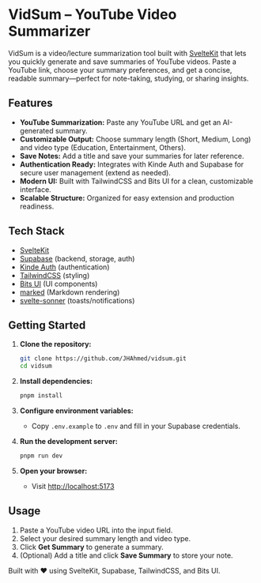 # VidSum – YouTube Video Summarizer

VidSum is a video/lecture summarization tool built with [SvelteKit](https://kit.svelte.dev/) that lets you quickly generate and save summaries of YouTube videos. Paste a YouTube link, choose your summary preferences, and get a concise, readable summary—perfect for note-taking, studying, or sharing insights.

## Features

- **YouTube Summarization:** Paste any YouTube URL and get an AI-generated summary.
- **Customizable Output:** Choose summary length (Short, Medium, Long) and video type (Education, Entertainment, Others).
- **Save Notes:** Add a title and save your summaries for later reference.
- **Authentication Ready:** Integrates with Kinde Auth and Supabase for secure user management (extend as needed).
- **Modern UI:** Built with TailwindCSS and Bits UI for a clean, customizable interface.
- **Scalable Structure:** Organized for easy extension and production readiness.

## Tech Stack

- [SvelteKit](https://kit.svelte.dev/)
- [Supabase](https://supabase.com/) (backend, storage, auth)
- [Kinde Auth](https://kinde.com/) (authentication)
- [TailwindCSS](https://tailwindcss.com/) (styling)
- [Bits UI](https://bits-ui.com/) (UI components)
- [marked](https://marked.js.org/) (Markdown rendering)
- [svelte-sonner](https://github.com/emilkowalski/svelte-sonner) (toasts/notifications)

## Getting Started

1. **Clone the repository:**
    ```bash
    git clone https://github.com/JHAhmed/vidsum.git
    cd vidsum
    ```

2. **Install dependencies:**
    ```bash
    pnpm install
    ```

3. **Configure environment variables:**
    - Copy `.env.example` to `.env` and fill in your Supabase credentials.

4. **Run the development server:**
    ```bash
    pnpm run dev
    ```

5. **Open your browser:**
    - Visit [http://localhost:5173](http://localhost:5173)

## Usage

1. Paste a YouTube video URL into the input field.
2. Select your desired summary length and video type.
3. Click **Get Summary** to generate a summary.
4. (Optional) Add a title and click **Save Summary** to store your note.

<!-- ## Customization

- **UI:** Modify or extend Bits UI components and TailwindCSS styles.
- **Auth:** Configure Kinde and Supabase in your `.env` file.
- **Backend:** Extend Supabase or add new API endpoints for more features. -->

Built with ❤️ using SvelteKit, Supabase, TailwindCSS, and Bits UI.